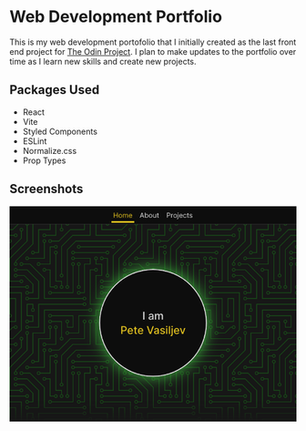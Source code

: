 # Web Development Portfolio

This is my web development portofolio that I initially created as the last front end project for [The Odin Project](https://www.theodinproject.com/lessons/node-path-advanced-html-and-css-personal-portfolio). I plan to make updates to the portfolio over time as I learn new skills and create new projects.

## Packages Used

- React
- Vite
- Styled Components
- ESLint
- Normalize.css
- Prop Types

## Screenshots

![Screenshot 1](/screenshots/screenshot1.webp)
